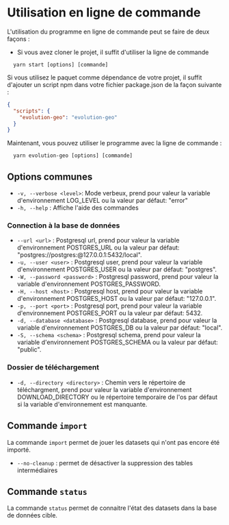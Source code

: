 # Utilisation en ligne de commande
L'utilisation du programme en ligne de commande peut se faire de deux façons :
- Si vous avez cloner le projet, il suffit d'utiliser la ligne de commande 
```shell
  yarn start [options] [commande]
```

Si vous utilisez le paquet comme dépendance de votre projet, il suffit d'ajouter un script npm dans votre fichier package.json de la façon suivante  :
```json
{
  "scripts": {
    "evolution-geo": "evolution-geo"
  }
}
```

Maintenant, vous pouvez utiliser le programme avec la ligne de commande :
```shell
  yarn evolution-geo [options] [commande]
```

## Options communes
- `-v, --verbose <level>`: Mode verbeux, prend pour valeur la variable d'environnement LOG_LEVEL ou la valeur par défaut: "error"
- `-h, --help` : Affiche l'aide des commandes

### Connection à la base de données
- `--url <url>` : Postgresql url, prend pour valeur la variable d'environnement POSTGRES_URL ou la valeur par défaut: "postgres://postgres:@127.0.0.1:5432/local".
- `-u, --user <user>` : Postgresql user, prend pour valeur la variable d'environnement POSTGRES_USER ou la valeur par défaut: "postgres".
- `-W, --password <password>` : Postgresql password, prend pour valeur la variable d'environnement POSTGRES_PASSWORD.
- `-H, --host <host>` : Postgresql host, prend pour valeur la variable d'environnement POSTGRES_HOST ou la valeur par défaut: "127.0.0.1".
- `-p, --port <port>` : Postgresql port, prend pour valeur la variable d'environnement POSTGRES_PORT ou la valeur par défaut: 5432.
- `-d, --database <database>` : Postgresql database, prend pour valeur la variable d'environnement POSTGRES_DB ou la valeur par défaut: "local".
- `-S, --schema <schema>` : Postgresql schema, prend pour valeur la variable d'environnement POSTGRES_SCHEMA ou la valeur par défaut: "public".

### Dossier de téléchargement
- `-d, --directory <directory>` : Chemin vers le répertoire de téléchargment, prend pour valeur la variable d'environnement DOWNLOAD_DIRECTORY ou le répertoire temporaire de l'os par défaut si la variable d'environnement est manquante.


## Commande `import`
La commande `import` permet de jouer les datasets qui n'ont pas encore été importé.
- `--no-cleanup` : permet de désactiver la suppression des tables intermédiaires

## Commande `status`
La commande `status` permet de connaitre l'état des datasets dans la base de données cible.

